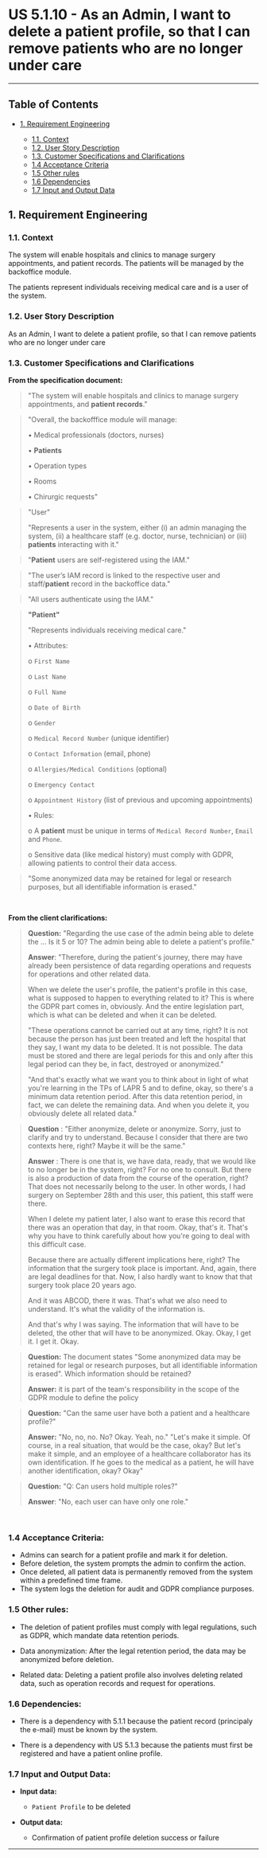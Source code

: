 ﻿

# US 5.1.10 - As an Admin, I want to delete a patient profile, so that I can remove patients who are no longer under care

---

## Table of Contents

- [1. Requirement Engineering](#1-requirement-engineering)
  
    - [1.1. Context](#11-context) 
    - [1.2. User Story Description](#12-user-story-description)
    - [1.3. Customer Specifications and Clarifications](#13-customer-specifications-and-clarifications)
    - [1.4 Acceptance Criteria](#14-acceptance-criteria-)
    - [1.5 Other rules](#15-other-rules)
    - [1.6 Dependencies](#16-dependencies)
    - [1.7 Input and Output Data](#17-input-and-output-data)



## 1. Requirement Engineering

### 1.1. Context

The system will enable hospitals and clinics to manage surgery appointments, and patient records. The patients will be 
managed by the backoffice module. 

The patients represent individuals receiving medical care and is a user of the system.

### 1.2. User Story Description

As an Admin, I want to delete a patient profile, so that I can remove patients who are no longer under care

### 1.3. Customer Specifications and Clarifications

**From the specification document:**

>"The system will enable hospitals and clinics to manage surgery appointments, and **patient records**."
 
>"Overall, the backofffice module will manage:
>
> • Medical professionals (doctors, nurses)
>
>• **Patients**
>
>• Operation types
>
>• Rooms
>
>• Chirurgic requests"

>"User"
>
>"Represents a user in the system, either (i) an admin managing the system, (ii) a healthcare staff
(e.g. doctor, nurse, technician) or (iii) **patients** interacting with it."

>"**Patient** users are self-registered using the IAM."
 
>"The user’s IAM record is linked to the respective user and staff/**patient** record
in the backoffice data."

>"All users authenticate using the IAM."

>**"Patient"**
> 
>"Represents individuals receiving medical care." 
> 
> • Attributes:
> 
>o `First Name`
> 
>o `Last Name`
> 
>o `Full Name`
> 
>o `Date of Birth`
> 
>o `Gender`
> 
>o `Medical Record Number` (unique identifier)
> 
>o `Contact Information` (email, phone)
> 
>o `Allergies/Medical Conditions` (optional)
> 
>o `Emergency Contact`
> 
>o `Appointment History` (list of previous and upcoming appointments)
> 
>• Rules:
> 
>o A **patient** must be unique in terms of `Medical Record Number`, `Email` and
`Phone`.
> 
>o Sensitive data (like medical history) must comply with GDPR, allowing patients
to control their data access.

> "Some anonymized data may be retained for legal or research purposes, but all identifiable information is erased."


<br>

**From the client clarifications:**

> **Question:** "Regarding the use case of the admin being able to delete the ... Is it 5 or 10? The admin being able to delete a patient's profile."
>
> **Answer**: "Therefore, during the patient's journey, there may have already been persistence of data regarding operations and requests for operations and other related data. 
>
> When we delete the user's profile, the patient's profile in this case, what is supposed to happen to everything related to it? This is where the GDPR part comes in, obviously. And the entire legislation part, which is what can be deleted and when it can be deleted.
>
>"These operations cannot be carried out at any time, right? It is not because the person has just been treated and left the hospital that they say, I want my data to be deleted. It is not possible. The data must be stored and there are legal periods for this and only after this legal period can they be, in fact, destroyed or anonymized."
> 
>"And that's exactly what we want you to think about in light of what you're learning in the TPs of LAPR 5 and to define, okay, so there's a minimum data retention period. After this data retention period, in fact, we can delete the remaining data. And when you delete it, you obviously delete all related data."


> **Question** : "Either anonymize, delete or anonymize. Sorry, just to clarify and try to understand. Because I consider that there are two contexts here, right? Maybe it will be the same."
>
> **Answer** : There is one that is, we have data, ready, that we would like to no longer be in the system, right? For no one to consult. But there is also a production of data from the course of the operation, right? That does not necessarily belong to the user. In other words, I had surgery on September 28th and this user, this patient, this staff were there.
>
>When I delete my patient later, I also want to erase this record that there was an operation that day, in that room. Okay, that's it. That's why you have to think carefully about how you're going to deal with this difficult case.
>
>Because there are actually different implications here, right? The information that the surgery took place is important. And, again, there are legal deadlines for that. Now, I also hardly want to know that that surgery took place 20 years ago.
>
>And it was ABCOD, there it was. That's what we also need to understand. It's what the validity of the information is.
>
>And that's why I was saying. The information that will have to be deleted, the other that will have to be anonymized. Okay.
>Okay, I get it. I get it. Okay.

> **Question:** The document states "Some anonymized data may be retained for legal or research purposes, but all identifiable information is erased". Which information should be retained?
>
> **Answer:** it is part of the team's responsibility in the scope of the GDPR module to define the policy



> **Question:** "Can the same user have both a patient and a healthcare profile?" 
> 
> **Answer:** "No, no, no. No? Okay. Yeah, no."
> "Let's make it simple. Of course, in a real situation, that would be the case, okay? But let's make it simple, and an employee of a healthcare collaborator has its own identification. If he goes to the medical as a patient, he will have another identification, okay? Okay"

>**Question:** "Q: Can users hold multiple roles?"
> 
>**Answer**: "No, each user can have only one role." 



<br>

### 1.4 Acceptance Criteria: 

- Admins can search for a patient profile and mark it for deletion.
- Before deletion, the system prompts the admin to confirm the action.
- Once deleted, all patient data is permanently removed from the system within a predefined
  time frame.
- The system logs the deletion for audit and GDPR compliance purposes.

### 1.5 Other rules:

- The deletion of patient profiles must comply with legal regulations, such as GDPR, which mandate data retention periods.

- Data anonymization: After the legal retention period, the data may be anonymized before deletion.

- Related data: Deleting a patient profile also involves deleting related data, such as operation records and request for operations.

### 1.6 Dependencies:

- There is a dependency with 5.1.1 because the patient record (principaly the e-mail) must be known by the system.

- There is a dependency with US 5.1.3 because the patients must first be registered and have a patient online profile.

### 1.7 Input and Output Data:

- **Input data:**
 
  - `Patient Profile` to be deleted

- **Output data:**
    
  - Confirmation of patient profile deletion success or failure

---

